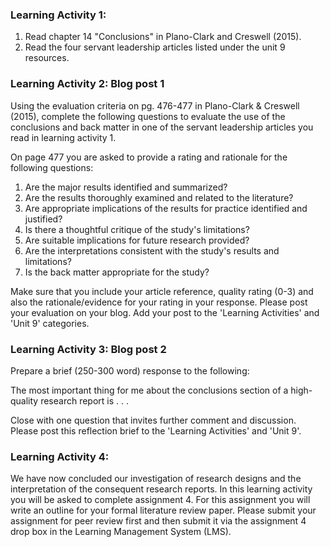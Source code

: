 ### Learning Activity 1:

1. Read chapter 14 "Conclusions" in Plano-Clark and Creswell \(2015\).
2. Read the four servant leadership articles listed under the unit 9 resources.

### Learning Activity 2: Blog post 1

Using the evaluation criteria on pg. 476-477 in Plano-Clark & Creswell \(2015\), complete the following questions to evaluate the use of the conclusions and back matter in one of the servant leadership articles you read in learning activity 1.

On page 477 you are asked to provide a rating and rationale for the following questions:

1. Are the major results identified and summarized?
2. Are the results thoroughly examined and related to the literature?
3. Are appropriate implications of the results for practice identified and justified?
4. Is there a thoughtful critique of the study's limitations?
5. Are suitable implications for future research provided?
6. Are the interpretations consistent with the study's results and limitations?
7. Is the back matter appropriate for the study?

Make sure that you include your article reference, quality rating \(0-3\) and also the rationale/evidence for your rating in your response.  Please post your evaluation on your blog.  Add your post to the 'Learning Activities' and 'Unit 9' categories.

### Learning Activity 3: Blog post 2

Prepare a brief \(250-300 word\) response to the following:

The most important thing for me about the conclusions section of a high-quality research report is . . .

Close with one question that invites further comment and discussion. Please post this reflection brief to the 'Learning Activities' and 'Unit 9'.

### Learning Activity 4:

We have now concluded our investigation of research designs and the interpretation of the consequent research reports.  In this learning activity you will be asked to complete assignment 4. For this assignment you will write an outline for your formal literature review paper.  Please submit your assignment for peer review first and then submit it via the assignment 4 drop box in the Learning Management System \(LMS\).

### 



